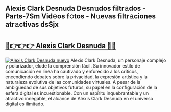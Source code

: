## Alexis Clark Desnuda D𝚎sn𝚞dos filtr𝚊dos - Parts-7Sm Vid𝚎os f𝚘tos - N𝚞evas filtr𝚊ciones atr𝚊ctivas dsSjx

# <h2><a href="http://mb1lv5.tromn.icu/?c=Alexis+Clark+Desnuda">🔗👉👉👉 Alexis Clark Desnuda 🔗🔗</a></h2>

[![Alexis Clark Desnuda nuevo](https://i.imgur.com/pEAQMta.gif)](http://mb1lv5.tromn.icu/?c=Alexis+Clark+Desnuda)
Alexis Clark Desnuda, un personaje complejo y polarizador, elude la comprensión fácil. Su innovador estilo de comunicación en línea ha cautivado y enfurecido a los críticos, encendiendo debates sobre la privacidad, la expresión artística y la naturaleza evolutiva de las comunidades virtuales. A pesar de la ambigüedad de sus objetivos futuros, su papel en la configuración de la esfera digital es incuestionable. Con un espíritu inquebrantable y un atractivo innegable, el alcance de Alexis Clark Desnuda en el universo digital es ilimitado.
